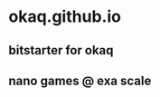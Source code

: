 okaq.github.io
==============
bitstarter for okaq
--------------
nano games @ exa scale
--------------
